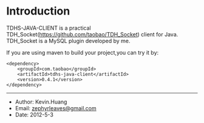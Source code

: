 Introduction
============

TDHS-JAVA-CLIENT is a practical TDH_Socket(https://github.com/taobao/TDH_Socket) client for Java.
TDH_Socket is a MySQL plugin developed by me.

If you are using maven to build your project,you can try it by:

    <dependency>
        <groupId>com.taobao</groupId>
        <artifactId>tdhs-java-client</artifactId>
        <version>0.4.1</version>
    </dependency>


-----------------------------------

* Author: Kevin.Huang
* Email:  zephyrleaves@gmail.com
* Date:   2012-5-3